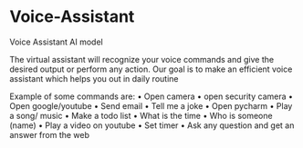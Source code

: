 # Voice-Assistant
Voice Assistant AI model 

The virtual assistant will recognize your voice commands and give the desired output or perform any action.
Our goal is to make an efficient voice assistant which helps you out in daily routine 

Example of some commands are:
•	Open camera
•	open security camera
•	Open google/youtube
•	Send email 
•	Tell me a joke
•	Open pycharm
•	Play a song/ music
•	Make a todo list
•	What is the time
•	Who is someone (name)
•	Play a video on youtube
•	Set timer 
•	Ask any question and get an answer from the web
